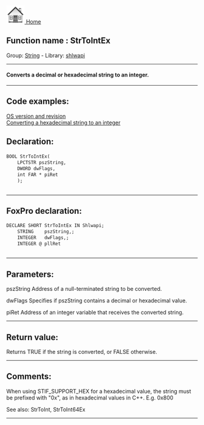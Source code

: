 [<img src="../../images/home.png"> Home ](https://github.com/VFPX/Win32API)  

## Function name : StrToIntEx
Group: [String](../../functions_group.md#String)  -  Library: [shlwapi](../../Libraries.md#shlwapi)  
***  


#### Converts a decimal or hexadecimal string to an integer.
***  


## Code examples:
[OS version and revision](../../samples/sample_022.md)  
[Converting a hexadecimal string to an integer](../../samples/sample_107.md)  

## Declaration:
```foxpro  
BOOL StrToIntEx(
    LPCTSTR pszString,
    DWORD dwFlags,
    int FAR * piRet
    );
  
```  
***  


## FoxPro declaration:
```foxpro  
DECLARE SHORT StrToIntEx IN Shlwapi;
	STRING    pszString,;
	INTEGER   dwFlags,;
	INTEGER @ pllRet
  
```  
***  


## Parameters:
pszString 
Address of a null-terminated string to be converted. 

dwFlags 
Specifies if pszString contains a decimal or hexadecimal value.   

piRet 
Address of an integer variable that receives the converted string.  
***  


## Return value:
Returns TRUE if the string is converted, or FALSE otherwise.  
***  


## Comments:
When using STIF_SUPPORT_HEX for a hexadecimal value, the string must be prefixed with "0x", as in hexadecimal values in C++. E.g. 0x800  
  
See also: StrToInt, StrToInt64Ex   
  
***  

